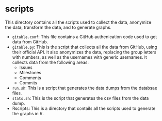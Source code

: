 # scripts
This directory contains all the scripts used to collect the data, anonymize the data, transform the data, and to generate graphs.


- ```gitable.conf```: This file contains a GitHub authenication code used to get data from GitHub.
- ```gitable.py```: This is the script that collects all the data from GitHub, using their official API. It also anonymizes the data, replacing the group letters with numbers, as well as the usernames with generic usernames. It collects data from the following areas:
  -    Issues
  -    Milestones
  -    Comments
  -    Commits
- ```run.sh```: This is a script that generates the data dumps from the databsae files.
- ```stats.sh```: This is the script that generates the csv files from the data dump.
- Rscripts: This is a directory that contails all the scripts used to generate the graphs in R.
